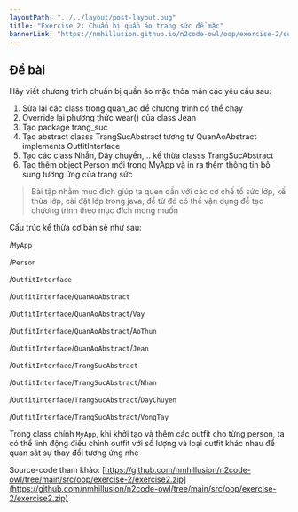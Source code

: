 ```yaml
---
layoutPath: "../../layout/post-layout.pug"
title: "Exercise 2: Chuẩn bị quần áo trang sức để mặc"
bannerLink: "https://nmhillusion.github.io/n2code-owl/oop/exercise-2/summer-outfit-ideas.jpg"
---
```


## Đề bài

Hãy viết chương trình chuẩn bị quần áo mặc thỏa mãn các yêu cầu sau:

1. Sửa lại các class trong quan_ao để chương trình có thể chạy
2. Override lại phương thức wear() của class Jean
3. Tạo package trang_suc
4. Tạo abstract classs TrangSucAbstract tương tự QuanAoAbstract implements OutfitInterface
5. Tạo các class Nhẫn, Dây chuyền,... kế thừa classs TrangSucAbstract
6. Tạo thêm object Person mới trong MyApp và in ra thêm thông tin bổ sung tương ứng của trang sức

> Bài tập nhằm mục đích giúp ta quen dần với các cơ chế tổ sức lớp, kế thừa lớp, cài đặt lớp trong java, để từ đó có thể vận dụng để tạo chương trình theo mục đích mong muốn

Cấu trúc kế thừa cơ bản sẽ như sau:

/`MyApp`

/`Person`

/`OutfitInterface`

/`OutfitInterface`/`QuanAoAbstract`

/`OutfitInterface`/`QuanAoAbstract`/`Vay`

/`OutfitInterface`/`QuanAoAbstract`/`AoThun`

/`OutfitInterface`/`QuanAoAbstract`/`Jean`

/`OutfitInterface`/`TrangSucAbstract`

/`OutfitInterface`/`TrangSucAbstract`/`Nhan`

/`OutfitInterface`/`TrangSucAbstract`/`DayChuyen`

/`OutfitInterface`/`TrangSucAbstract`/`VongTay`

Trong class chính `MyApp`, khi khởi tạo và thêm các outfit cho từng person, ta có thể linh động điều chỉnh outfit với số lượng và loại outfit khác nhau để quan sát sự thay đổi tương ứng nhé

Source-code tham khảo: [https://github.com/nmhillusion/n2code-owl/tree/main/src/oop/exercise-2/exercise2.zip](https://github.com/nmhillusion/n2code-owl/tree/main/src/oop/exercise-2/exercise2.zip)
